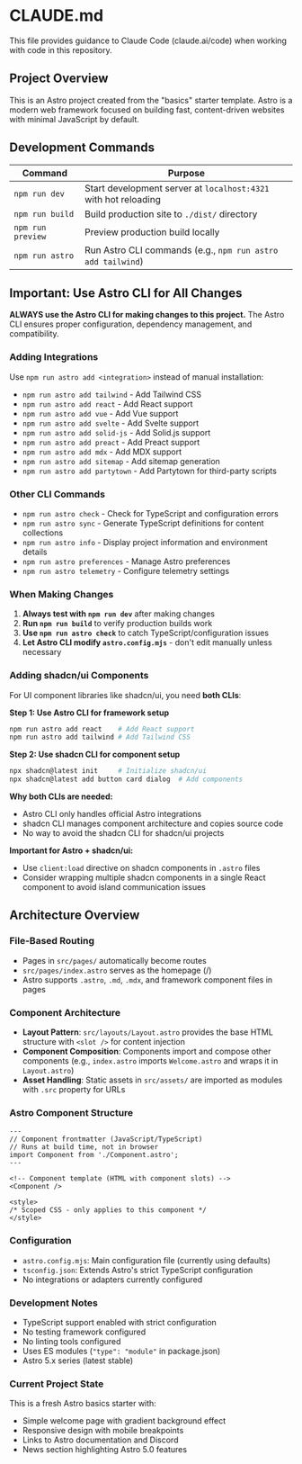 # CLAUDE.md

This file provides guidance to Claude Code (claude.ai/code) when working with code in this repository.

## Project Overview

This is an Astro project created from the "basics" starter template. Astro is a modern web framework focused on building fast, content-driven websites with minimal JavaScript by default.

## Development Commands

| Command | Purpose |
|---------|---------|
| `npm run dev` | Start development server at `localhost:4321` with hot reloading |
| `npm run build` | Build production site to `./dist/` directory |
| `npm run preview` | Preview production build locally |
| `npm run astro` | Run Astro CLI commands (e.g., `npm run astro add tailwind`) |

## Important: Use Astro CLI for All Changes

**ALWAYS use the Astro CLI for making changes to this project.** The Astro CLI ensures proper configuration, dependency management, and compatibility.

### Adding Integrations
Use `npm run astro add <integration>` instead of manual installation:
- `npm run astro add tailwind` - Add Tailwind CSS
- `npm run astro add react` - Add React support  
- `npm run astro add vue` - Add Vue support
- `npm run astro add svelte` - Add Svelte support
- `npm run astro add solid-js` - Add Solid.js support
- `npm run astro add preact` - Add Preact support
- `npm run astro add mdx` - Add MDX support
- `npm run astro add sitemap` - Add sitemap generation
- `npm run astro add partytown` - Add Partytown for third-party scripts

### Other CLI Commands
- `npm run astro check` - Check for TypeScript and configuration errors
- `npm run astro sync` - Generate TypeScript definitions for content collections
- `npm run astro info` - Display project information and environment details
- `npm run astro preferences` - Manage Astro preferences
- `npm run astro telemetry` - Configure telemetry settings

### When Making Changes
1. **Always test with `npm run dev`** after making changes
2. **Run `npm run build`** to verify production builds work
3. **Use `npm run astro check`** to catch TypeScript/configuration issues
4. **Let Astro CLI modify `astro.config.mjs`** - don't edit manually unless necessary

### Adding shadcn/ui Components
For UI component libraries like shadcn/ui, you need **both CLIs**:

**Step 1: Use Astro CLI for framework setup**
```bash
npm run astro add react    # Add React support
npm run astro add tailwind # Add Tailwind CSS
```

**Step 2: Use shadcn CLI for component setup**
```bash
npx shadcn@latest init     # Initialize shadcn/ui
npx shadcn@latest add button card dialog  # Add components
```

**Why both CLIs are needed:**
- Astro CLI only handles official Astro integrations
- shadcn CLI manages component architecture and copies source code
- No way to avoid the shadcn CLI for shadcn/ui projects

**Important for Astro + shadcn/ui:**
- Use `client:load` directive on shadcn components in `.astro` files
- Consider wrapping multiple shadcn components in a single React component to avoid island communication issues

## Architecture Overview

### File-Based Routing
- Pages in `src/pages/` automatically become routes
- `src/pages/index.astro` serves as the homepage (/)
- Astro supports `.astro`, `.md`, `.mdx`, and framework component files in pages

### Component Architecture
- **Layout Pattern**: `src/layouts/Layout.astro` provides the base HTML structure with `<slot />` for content injection
- **Component Composition**: Components import and compose other components (e.g., `index.astro` imports `Welcome.astro` and wraps it in `Layout.astro`)
- **Asset Handling**: Static assets in `src/assets/` are imported as modules with `.src` property for URLs

### Astro Component Structure
```astro
---
// Component frontmatter (JavaScript/TypeScript)
// Runs at build time, not in browser
import Component from './Component.astro';
---

<!-- Component template (HTML with component slots) -->
<Component />

<style>
/* Scoped CSS - only applies to this component */
</style>
```

### Configuration
- `astro.config.mjs`: Main configuration file (currently using defaults)
- `tsconfig.json`: Extends Astro's strict TypeScript configuration
- No integrations or adapters currently configured

### Development Notes
- TypeScript support enabled with strict configuration
- No testing framework configured
- No linting tools configured
- Uses ES modules (`"type": "module"` in package.json)
- Astro 5.x series (latest stable)

### Current Project State
This is a fresh Astro basics starter with:
- Simple welcome page with gradient background effect
- Responsive design with mobile breakpoints
- Links to Astro documentation and Discord
- News section highlighting Astro 5.0 features